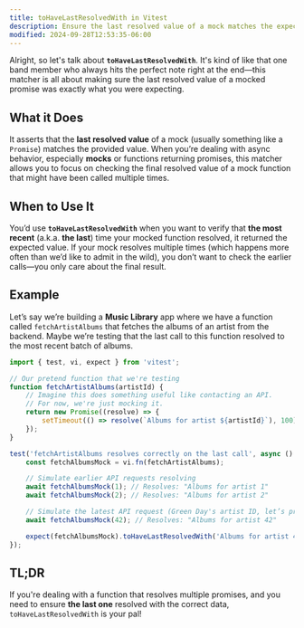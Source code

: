 ```yaml
---
title: toHaveLastResolvedWith in Vitest
description: Ensure the last resolved value of a mock matches the expected result.
modified: 2024-09-28T12:53:35-06:00
---
```


Alright, so let's talk about **`toHaveLastResolvedWith`**. It's kind of like that one band member who always hits the perfect note right at the end—this matcher is all about making sure the last resolved value of a mocked promise was exactly what you were expecting.

## What it Does

It asserts that the **last resolved value** of a mock (usually something like a `Promise`) matches the provided value. When you’re dealing with async behavior, especially **mocks** or functions returning promises, this matcher allows you to focus on checking the final resolved value of a mock function that might have been called multiple times.

## When to Use It

You’d use **`toHaveLastResolvedWith`** when you want to verify that **the most recent** (a.k.a. **the last**) time your mocked function resolved, it returned the expected value. If your mock resolves multiple times (which happens more often than we’d like to admit in the wild), you don’t want to check the earlier calls—you only care about the final result.

## Example

Let’s say we’re building a **Music Library** app where we have a function called `fetchArtistAlbums` that fetches the albums of an artist from the backend. Maybe we’re testing that the last call to this function resolved to the most recent batch of albums.

```js
import { test, vi, expect } from 'vitest';

// Our pretend function that we're testing
function fetchArtistAlbums(artistId) {
	// Imagine this does something useful like contacting an API.
	// For now, we're just mocking it.
	return new Promise((resolve) => {
		setTimeout(() => resolve(`Albums for artist ${artistId}`), 100);
	});
}

test('fetchArtistAlbums resolves correctly on the last call', async () => {
	const fetchAlbumsMock = vi.fn(fetchArtistAlbums);

	// Simulate earlier API requests resolving
	await fetchAlbumsMock(1); // Resolves: "Albums for artist 1"
	await fetchAlbumsMock(2); // Resolves: "Albums for artist 2"

	// Simulate the latest API request (Green Day's artist ID, let’s pretend)
	await fetchAlbumsMock(42); // Resolves: "Albums for artist 42"

	expect(fetchAlbumsMock).toHaveLastResolvedWith('Albums for artist 42');
});
```

## TL;DR

If you're dealing with a function that resolves multiple promises, and you need to ensure **the last one** resolved with the correct data, `toHaveLastResolvedWith` is your pal!
